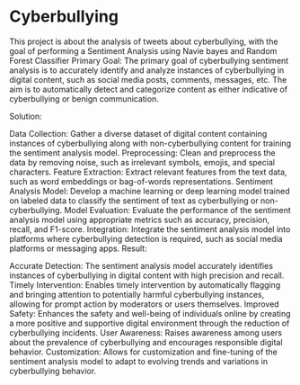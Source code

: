# Cyberbullying
This project is about the analysis of tweets about cyberbullying, with the goal of performing a Sentiment Analysis using  Navie bayes and Random Forest Classifier
Primary Goal:
The primary goal of cyberbullying sentiment analysis is to accurately identify and analyze instances of cyberbullying in digital content, such as social media posts, comments, messages, etc. The aim is to automatically detect and categorize content as either indicative of cyberbullying or benign communication.

Solution:

Data Collection: Gather a diverse dataset of digital content containing instances of cyberbullying along with non-cyberbullying content for training the sentiment analysis model.
Preprocessing: Clean and preprocess the data by removing noise, such as irrelevant symbols, emojis, and special characters.
Feature Extraction: Extract relevant features from the text data, such as word embeddings or bag-of-words representations.
Sentiment Analysis Model: Develop a machine learning or deep learning model trained on labeled data to classify the sentiment of text as cyberbullying or non-cyberbullying.
Model Evaluation: Evaluate the performance of the sentiment analysis model using appropriate metrics such as accuracy, precision, recall, and F1-score.
Integration: Integrate the sentiment analysis model into platforms where cyberbullying detection is required, such as social media platforms or messaging apps.
Result:

Accurate Detection: The sentiment analysis model accurately identifies instances of cyberbullying in digital content with high precision and recall.
Timely Intervention: Enables timely intervention by automatically flagging and bringing attention to potentially harmful cyberbullying instances, allowing for prompt action by moderators or users themselves.
Improved Safety: Enhances the safety and well-being of individuals online by creating a more positive and supportive digital environment through the reduction of cyberbullying incidents.
User Awareness: Raises awareness among users about the prevalence of cyberbullying and encourages responsible digital behavior.
Customization: Allows for customization and fine-tuning of the sentiment analysis model to adapt to evolving trends and variations in cyberbullying behavior.
